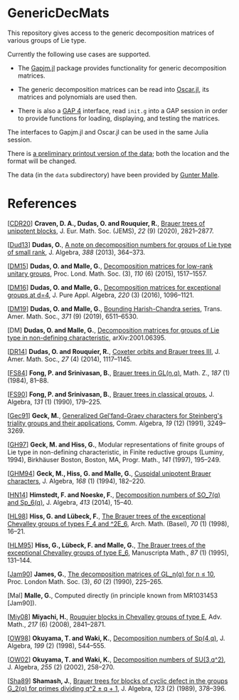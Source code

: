 # GenericDecMats

This repository gives access to the generic decomposition matrices of various groups of Lie type.

Currently the following use cases are supported.

- The [Gapjm.jl](https://github.com/jmichel7/Gapjm.jl) package provides functionality for generic decomposition matrices.

- The generic decomposition matrices can be read into [Oscar.jl](https://github.com/oscar-system/Oscar.jl), its matrices and polynomials are used then.

- There is also a [GAP 4](https://www.gap-system.org/) interface, read `init.g` into a GAP session in order to provide functions for loading, displaying, and testing the matrices.

The interfaces to Gapjm.jl and Oscar.jl can be used in the same Julia session.

There is [a preliminary printout version of the data](https://www.math.rwth-aachen.de/~Thomas.Breuer/GenericDecMats); both the location and the format will be changed.

The data (in the `data` subdirectory) have been provided by [Gunter Malle](https://www.mathematik.uni-kl.de/~malle/de/index.html).


# References

[[CDR20](http://www.ams.org/mathscinet-getitem?mr=4127942)] **Craven, D. A., Dudas, O. and Rouquier, R.**, [Brauer trees of unipotent blocks](https://doi.org/10.4171/jems/978), J. Eur. Math. Soc. (JEMS), *22* (9) (2020), 2821–2877.

[[Dud13](http://www.ams.org/mathscinet-getitem?mr=3061694)] **Dudas, O.**, [A note on decomposition numbers for groups of Lie type of small rank](https://doi.org/10.1016/j.jalgebra.2013.04.030), J. Algebra, *388* (2013), 364–373.

[[DM15](http://www.ams.org/mathscinet-getitem?mr=3356813)] **Dudas, O. and Malle, G.**, [Decomposition matrices for low-rank unitary groups](https://doi.org/10.1112/plms/pdv008), Proc. Lond. Math. Soc. (3), *110* (6) (2015), 1517–1557.

[[DM16](http://www.ams.org/mathscinet-getitem?mr=3414409)] **Dudas, O. and Malle, G.**, [Decomposition matrices for exceptional groups at d=4](https://doi.org/10.1016/j.jpaa.2015.08.009), J. Pure Appl. Algebra, *220* (3) (2016), 1096–1121.

[[DM19](http://www.ams.org/mathscinet-getitem?mr=3937335)] **Dudas, O. and Malle, G.**, [Bounding Harish-Chandra series](https://doi.org/10.1090/tran/7600), Trans. Amer. Math. Soc., *371* (9) (2019), 6511–6530.

[DM] **Dudas, O. and Malle, G.**, [Decomposition matrices for groups of Lie type in non-defining characteristic](https://arxiv.org/abs/2001.06395), arXiv:2001.06395.

[[DR14](http://www.ams.org/mathscinet-getitem?mr=3230819)] **Dudas, O. and Rouquier, R.**, [Coxeter orbits and Brauer trees III](https://doi.org/10.1090/S0894-0347-2014-00791-8), J. Amer. Math. Soc., *27* (4) (2014), 1117–1145.

[[FS84](http://www.ams.org/mathscinet-getitem?mr=753422)] **Fong, P. and Srinivasan, B.**, [Brauer trees in GL(n,q)](https://doi.org/10.1007/BF01163168), Math. Z., *187* (1) (1984), 81–88.

[[FS90](http://www.ams.org/mathscinet-getitem?mr=1055005)] **Fong, P. and Srinivasan, B.**, [Brauer trees in classical groups](https://doi.org/10.1016/0021-8693(90)90172-K), J. Algebra, *131* (1) (1990), 179–225.

[[Gec91](http://www.ams.org/mathscinet-getitem?mr=1135627)] **Geck, M.**, [Generalized Gelʹfand-Graev characters for Steinberg's triality groups and their applications](https://doi.org/10.1080/00927879108824318), Comm. Algebra, *19* (12) (1991), 3249–3269.

[[GH97](http://www.ams.org/mathscinet-getitem?mr=1429874)] **Geck, M. and Hiss, G.**, Modular representations of finite groups of Lie type in non-defining characteristic, in Finite reductive groups (Luminy, 1994), Birkhäuser Boston, Boston, MA, Progr. Math., *141* (1997), 195–249.

[[GHM94](http://www.ams.org/mathscinet-getitem?mr=1289097)] **Geck, M., Hiss, G. and Malle, G.**, [Cuspidal unipotent Brauer characters](https://doi.org/10.1006/jabr.1994.1226), J. Algebra, *168* (1) (1994), 182–220.

[[HN14](http://www.ams.org/mathscinet-getitem?mr=3216598)] **Himstedt, F. and Noeske, F.**, [Decomposition numbers of SO_7(q) and Sp_6(q)](https://doi.org/10.1016/j.jalgebra.2014.04.020), J. Algebra, *413* (2014), 15–40.

[[HL98](http://www.ams.org/mathscinet-getitem?mr=1487449)] **Hiss, G. and Lübeck, F.**, [The Brauer trees of the exceptional Chevalley groups of types F_4 and ^2E_6](https://doi.org/10.1007/s000130050159), Arch. Math. (Basel), *70* (1) (1998), 16–21.

[[HLM95](http://www.ams.org/mathscinet-getitem?mr=1329444)] **Hiss, G., Lübeck, F. and Malle, G.**, [The Brauer trees of the exceptional Chevalley groups of type E_6](https://doi.org/10.1007/BF02570465), Manuscripta Math., *87* (1) (1995), 131–144.

[[Jam90](http://www.ams.org/mathscinet-getitem?mr=1031453)] **James, G.**, [The decomposition matrices of GL_n(q) for n ≤ 10](https://doi.org/10.1112/plms/s3-60.2.225), Proc. London Math. Soc. (3), *60* (2) (1990), 225–265.

[Mal] **Malle, G.**, Computed directly (in principle known from MR1031453 [Jam90]).

[[Miy08](http://www.ams.org/mathscinet-getitem?mr=2397469)] **Miyachi, H.**, [Rouquier blocks in Chevalley groups of type E](https://doi.org/10.1016/j.aim.2007.12.004), Adv. Math., *217* (6) (2008), 2841–2871.

[[OW98](http://www.ams.org/mathscinet-getitem?mr=1489925)] **Okuyama, T. and Waki, K.**, [Decomposition numbers of Sp(4,q)](https://doi.org/10.1006/jabr.1997.7189), J. Algebra, *199* (2) (1998), 544–555.

[[OW02](http://www.ams.org/mathscinet-getitem?mr=1935498)] **Okuyama, T. and Waki, K.**, [Decomposition numbers of SU(3,q^2)](https://doi.org/10.1016/S0021-8693(02)00160-6), J. Algebra, *255* (2) (2002), 258–270.

[[Sha89](http://www.ams.org/mathscinet-getitem?mr=1000493)] **Shamash, J.**, [Brauer trees for blocks of cyclic defect in the groups G_2(q) for primes dividing q^2 ± q + 1](https://doi.org/10.1016/0021-8693(89)90052-5), J. Algebra, *123* (2) (1989), 378–396.
